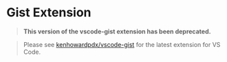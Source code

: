 # Gist Extension

> **This version of the vscode-gist extension has been deprecated.**

> Please see [kenhowardpdx/vscode-gist](https://github.com/kenhowardpdx/vscode-gist) for the latest extension for VS Code.


